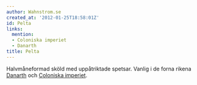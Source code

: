 ```yaml
---
author: Wahnstrom.se
created_at: '2012-01-25T18:58:01Z'
id: Pelta
links:
  mention:
  - Coloniska imperiet
  - Danarth
title: Pelta
---
```


Halvmåneformad sköld med uppåtriktade spetsar. Vanlig i de forna rikena [Danarth] och [Coloniska
imperiet].

  [Danarth]: Danarth
  [Coloniska imperiet]: Coloniska_imperiet